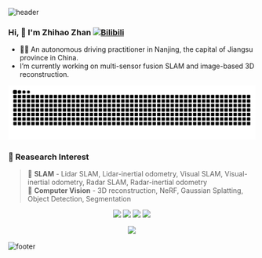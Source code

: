 
![header](https://capsule-render.vercel.app/api?type=waving&&color=gradient&height=80&section=header&fontSize=90)  

### Hi, 👋 I'm Zhihao Zhan <a href="https://space.bilibili.com/295095276/"><img src="https://storage.live.com/items/B149F35319CAD365!2136?authkey=ANFgi5h3UzMEHv8" alt="Bilibili" width = "20"></a>

 - 🧑‍💻 An autonomous driving practitioner in Nanjing, the capital of Jiangsu province in China.
 - I’m currently working on multi-sensor fusion SLAM and image-based 3D reconstruction.

<div align="center">
 
 ![snake](https://raw.githubusercontent.com/zhan994/zhan994/output/github-contribution-grid-snake.svg)

</div>


### :orange_book: Reasearch Interest 

> 🔸 **SLAM** - Lidar SLAM, Lidar-inertial odometry, Visual SLAM, Visual-inertial odometry, Radar SLAM, Radar-inertial odometry  
> 🔸 **Computer Vision** - 3D reconstruction, NeRF, Gaussian Splatting, Object Detection, Segmentation

<div align="center">
 
 <img src="https://img.shields.io/badge/ROS-22314E?style=flat-square&logo=ROS&logoColor=white"/></a>
 <img src="https://img.shields.io/badge/Python-3766AB?style=flat-square&logo=Python&logoColor=white"/></a>
 <img src="https://img.shields.io/badge/C++-00599C?style=flat-square&logo=C%2B%2B&logoColor=white"/></a>
 <img src="https://img.shields.io/badge/C-A8B9CC?style=flat-square&logo=C&logoColor=white"/></a>

</div>

<div align="center">
 
 <img height="170px" src="https://github-readme-stats.vercel.app/api/top-langs/?username=zhan994&layout=compact&langs_count=8"/>

</div>

![footer](https://capsule-render.vercel.app/api?type=waving&&color=gradient&height=80&section=footer&fontSize=90)

